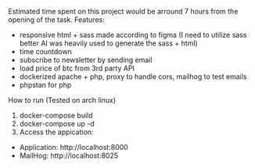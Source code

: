Estimated time spent on this project would be arround 7 hours from the opening of the task.
Features:
- responsive html + sass made according to figma (I need to utilize sass better AI was heavily used to generate the sass + html)
- time countdown
- subscribe to newsletter by sending email
- load price of btc from 3rd party API
- dockerized apache + php, proxy to handle cors, mailhog to test emails
- phpstan for php

How to run (Tested on arch linux)
1. docker-compose build
2. docker-compose up -d
3. Access the appication:
- Application: http://localhost:8000
- MailHog: http://localhost:8025
